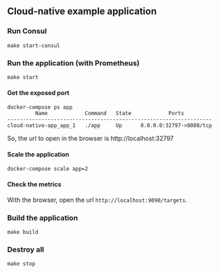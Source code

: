 ## Cloud-native example application

### Run Consul

`make start-consul`

### Run the application (with Prometheus)

`make start`

#### Get the exposed port

```
docker-compose ps app
         Name            Command   State            Ports         
------------------------------------------------------------------
cloud-native-app_app_1   ./app     Up      0.0.0.0:32797->8080/tcp
```   
So, the url to open in the browser is http://localhost:32797

#### Scale the application

`docker-compose scale app=2`

#### Check the metrics

With the browser, open the url `http://localhost:9090/targets`.

### Build the application

`make build`

### Destroy all

`make stop`